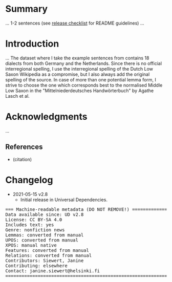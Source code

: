 # Summary

... 1-2 sentences (see [release checklist](http://universaldependencies.org/release_checklist.html#the-readme-file) for README guidelines) ...


# Introduction

...
The dataset where I take the example sentences from contains 18 dialects from both Germany and the Netherlands. Since there is no official interregional spelling, I use the interregional spelling of the Dutch Low Saxon Wikipedia as a compromise, but I also always add the original spelling of the source. In case of more than one potential lemma form, I strive to choose the one which corresponds best to the normalised Middle Low Saxon in the "Mittelniederdeutsches Handwörterbuch" by Agathe Lasch et al.


# Acknowledgments

...

## References

* (citation)


# Changelog

* 2021-05-15 v2.8
  * Initial release in Universal Dependencies.


<pre>
=== Machine-readable metadata (DO NOT REMOVE!) ================================
Data available since: UD v2.8
License: CC BY-SA 4.0
Includes text: yes
Genre: nonfiction news
Lemmas: converted from manual
UPOS: converted from manual
XPOS: manual native
Features: converted from manual
Relations: converted from manual
Contributors: Siewert, Janine
Contributing: elsewhere
Contact: janine.siewert@helsinki.fi
===============================================================================
</pre>
